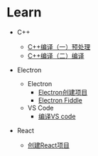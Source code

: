 # Learn

  - C++
    - [C++编译（一）预处理](CPP/C++编译（一）预处理.md)
    - [C++编译（二）编译](CPP/C++编译（二）编译.md)
- Electron
  - Electron
    - [Electron创建项目](Electron/Electron创建项目.md)
    - [Electron Fiddle](Electron/Electron&ensp;Fiddle.md)
  - VS Code
    - [编译VS code](Electron/VSCode/本地编译VS&ensp;Code.md)

- React
  - [创建React项目](创建React项目.md)